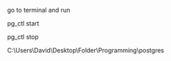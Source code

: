 go to terminal and run

pg_ctl start

pg_ctl stop

C:\Users\David\Desktop\Folder\Programming\postgres
